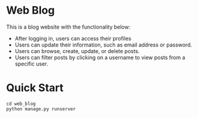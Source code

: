 # Web Blog
This is a blog website with the functionality below:
- After logging in, users can access their profiles
- Users can update their information, such as email address or password.
- Users can browse, create, update, or delete posts. 
- Users can filter posts by clicking on a username to view posts from a specific user.

# Quick Start
```
cd web_blog
python manage.py runserver
```
